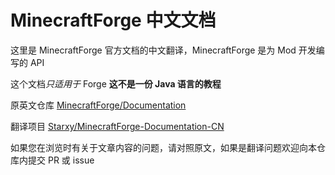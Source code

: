 # MinecraftForge 中文文档

这里是 MinecraftForge 官方文档的中文翻译，MinecraftForge 是为 Mod 开发编写的 API

这个文档*只适用于* Forge **这不是一份 Java 语言的教程**

原英文仓库 [MinecraftForge/Documentation](https://github.com/MinecraftForge/Documentation)

翻译项目 [Starxy/MinecraftForge-Documentation-CN](https://github.com/Starxy/MinecraftForge-Documentation-CN)

如果您在浏览时有关于文章内容的问题，请对照原文，如果是翻译问题欢迎向本仓库内提交 PR 或 issue